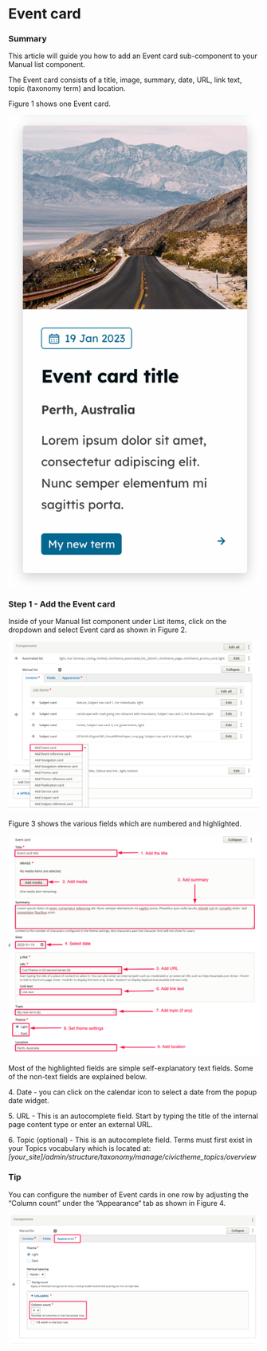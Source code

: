# Event card

### Summary <a href="#eventcardcomponent-summary" id="eventcardcomponent-summary"></a>

This article will guide you how to add an Event card sub-component to your Manual list component.

The Event card consists of a title, image, summary, date, URL, link text, topic (taxonomy term) and location.

Figure 1 shows one Event card.

![](../../../../.gitbook/assets/2650308729.png)

### Step 1 - Add the Event card <a href="#eventcardcomponent-step1-addtheeventcard" id="eventcardcomponent-step1-addtheeventcard"></a>

Inside of your Manual list component under List items, click on the dropdown and select Event card as shown in Figure 2.

![](../../../../.gitbook/assets/2650210496.png)

Figure 3 shows the various fields which are numbered and highlighted.

![](../../../../.gitbook/assets/2650243193.png)

Most of the highlighted fields are simple self-explanatory text fields. Some of the non-text fields are explained below.

4\. Date - you can click on the calendar icon to select a date from the popup date widget.

5\. URL - This is an autocomplete field. Start by typing the title of the internal page content type or enter an external URL.

6\. Topic (optional) - This is an autocomplete field. Terms must first exist in your Topics vocabulary which is located at: _\[your\_site]/admin/structure/taxonomy/manage/civictheme\_topics/overview_

### Tip <a href="#eventcardcomponent-tip" id="eventcardcomponent-tip"></a>

You can configure the number of Event cards in one row by adjusting the “Column count” under the “Appearance“ tab as shown in Figure 4.

![](../../../../.gitbook/assets/2650439722.png)
